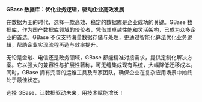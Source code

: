 **GBase 数据库：优化业务逻辑，驱动企业高效发展**

在数据为王的时代，选择一款高效、稳定的数据库是企业成功的关键。GBase 数据库，作为国产数据库领域的佼佼者，凭借其卓越性能和灵活架构，已成为众多企业的首选。GBase 不仅支持海量数据存储与处理，更通过智能化算法优化业务逻辑，帮助企业实现流程再造与效率提升。

无论是金融、电信还是政务领域，GBase 都能精准对接需求，提供定制化解决方案。它以强大的兼容性与扩展性著称，可无缝集成现有系统，大幅降低迁移成本。同时，GBase 拥有完善的运维工具及专家团队，确保企业在复杂应用场景中始终处于最佳状态。

选择 GBase，让数据驱动未来，用技术赋能增长！